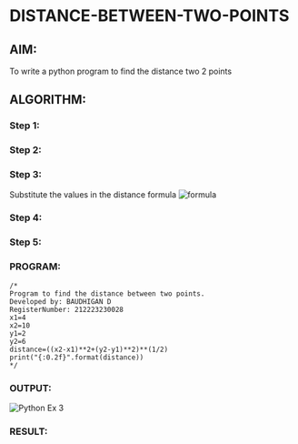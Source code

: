 # DISTANCE-BETWEEN-TWO-POINTS

## AIM:
To write a python program to find the distance two 2 points
## ALGORITHM:
### Step 1: 
### Step 2: 
### Step 3: 
Substitute the values in the distance formula  ![formula](/formula.JPG)
### Step 4: 
### Step 5: 
### PROGRAM:
```
/*
Program to find the distance between two points.
Developed by: BAUDHIGAN D
RegisterNumber: 212223230028
x1=4
x2=10
y1=2
y2=6
distance=((x2-x1)**2+(y2-y1)**2)**(1/2)
print("{:0.2f}".format(distance))
*/
```

### OUTPUT:
![Python Ex 3](https://github.com/baudhigan/DISTANCE-BETWEEN-TWO-POINTS/assets/151921158/6dd4cbb3-25e1-4808-98a1-de0c3a44ff5f)


### RESULT:
